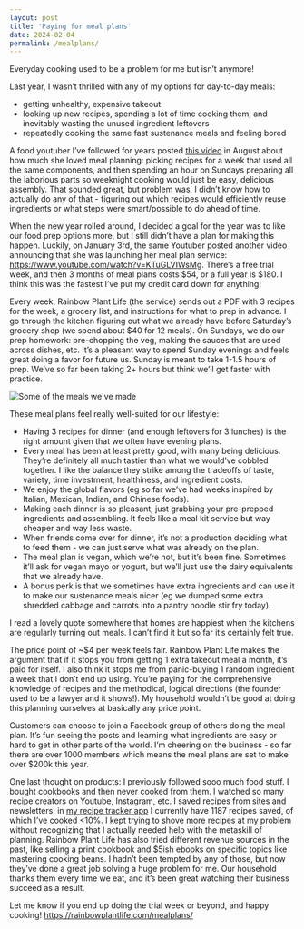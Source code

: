 ```yaml
---
layout: post
title: 'Paying for meal plans'
date: 2024-02-04
permalink: /mealplans/
---
```

Everyday cooking used to be a problem for me but isn’t anymore! 

Last year, I wasn’t thrilled with any of my options for day-to-day meals: 
- getting unhealthy, expensive takeout 
- looking up new recipes, spending a lot of time cooking them, and inevitably wasting the unused ingredient leftovers
- repeatedly cooking the same fast sustenance meals and feeling bored 

A food youtuber I’ve followed for years posted [this video](https://www.youtube.com/watch?v=kwpltZGCGd8) in August about how much she loved meal planning: picking recipes for a week that used all the same components, and then spending an hour on Sundays preparing all the laborious parts so weeknight cooking would just be easy, delicious assembly. That sounded great, but problem was, I didn’t know how to actually do any of that - figuring out which recipes would efficiently reuse ingredients or what steps were smart/possible to do ahead of time. 

When the new year rolled around, I decided a goal for the year was to like our food prep options more, but I still didn’t have a plan for making this happen. Luckily, on January 3rd, the same Youtuber posted another video announcing that she was launching her meal plan service: <https://www.youtube.com/watch?v=KTuGLVIWsMg>. There’s a free trial week, and then 3 months of meal plans costs $54, or a full year is $180. I think this was the fastest I’ve put my credit card down for anything! 

Every week, Rainbow Plant Life (the service) sends out a PDF with 3 recipes for the week, a grocery list, and instructions for what to prep in advance. I go through the kitchen figuring out what we already have before Saturday’s grocery shop (we spend about $40 for 12 meals). On Sundays, we do our prep homework: pre-chopping the veg, making the sauces that are used across dishes, etc. It’s a pleasant way to spend Sunday evenings and feels great doing a favor for future us. Sunday is meant to take 1-1.5 hours of prep. We’ve so far been taking 2+ hours but think we’ll get faster with practice. 

![Some of the meals we've made](https://i.imgur.com/EwhVCY2.jpeg)

These meal plans feel really well-suited for our lifestyle: 
- Having 3 recipes for dinner (and enough leftovers for 3 lunches) is the right amount given that we often have evening plans. 
- Every meal has been at least pretty good, with many being delicious. They’re definitely all much tastier than what we would’ve cobbled together. I like the balance they strike among the tradeoffs of taste, variety, time investment, healthiness, and ingredient costs. 
- We enjoy the global flavors (eg so far we’ve had weeks inspired by Italian, Mexican, Indian, and Chinese foods).
- Making each dinner is so pleasant, just grabbing your pre-prepped ingredients and assembling. It feels like a meal kit service but way cheaper and way less waste.
- When friends come over for dinner, it’s not a production deciding what to feed them - we can just serve what was already on the plan. 
- The meal plan is vegan, which we’re not, but it’s been fine. Sometimes it’ll ask for vegan mayo or yogurt, but we’ll just use the dairy equivalents that we already have. 
- A bonus perk is that we sometimes have extra ingredients and can use it to make our sustenance meals nicer (eg we dumped some extra shredded cabbage and carrots into a pantry noodle stir fry today).

I read a lovely quote somewhere that homes are happiest when the kitchens are regularly turning out meals. I can’t find it but so far it’s certainly felt true. 

The price point of ~$4 per week feels fair. Rainbow Plant Life makes the argument that if it stops you from getting 1 extra takeout meal a month, it’s paid for itself. I also think it stops me from panic-buying 1 random ingredient a week that I don’t end up using. You’re paying for the comprehensive knowledge of recipes and the methodical, logical directions (the founder used to be a lawyer and it shows!). My household wouldn’t be good at doing this planning ourselves at basically any price point.

Customers can choose to join a Facebook group of others doing the meal plan. It’s fun seeing the posts and learning what ingredients are easy or hard to get in other parts of the world. I’m cheering on the business - so far there are over 1000 members which means the meal plans are set to make over $200k this year. 

One last thought on products: I previously followed sooo much food stuff. I bought cookbooks and then never cooked from them. I watched so many recipe creators on Youtube, Instagram, etc. I saved recipes from sites and newsletters: in [my recipe tracker app](https://www.paprikaapp.com/) I currently have 1187 recipes saved, of which I’ve cooked <10%. I kept trying to shove more recipes at my problem without recognizing that I actually needed help with the metaskill of planning. Rainbow Plant Life has also tried different revenue sources in the past, like selling a print cookbook and $5ish ebooks on specific topics like mastering cooking beans. I hadn’t been tempted by any of those, but now they’ve done a great job solving a huge problem for me. Our household thanks them every time we eat, and it’s been great watching their business succeed as a result.

Let me know if you end up doing the trial week or beyond, and happy cooking! <https://rainbowplantlife.com/mealplans/> 

